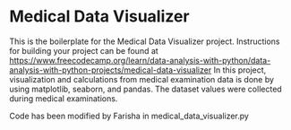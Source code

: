# Medical Data Visualizer

This is the boilerplate for the Medical Data Visualizer project. Instructions for building your project can be found at https://www.freecodecamp.org/learn/data-analysis-with-python/data-analysis-with-python-projects/medical-data-visualizer
In this project, visualization and calculations from medical examination data is done by using matplotlib, seaborn, and pandas. The dataset values were collected during medical examinations.

Code has been modified by Farisha in medical_data_visualizer.py
